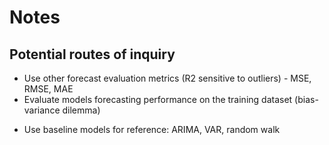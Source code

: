 # Notes

## Potential routes of inquiry

+ Use other forecast evaluation metrics (R2 sensitive to outliers) - MSE, RMSE, MAE
+ Evaluate models forecasting performance on the training dataset (bias-variance dilemma)
- Use baseline models for reference: ARIMA, VAR, random walk 

